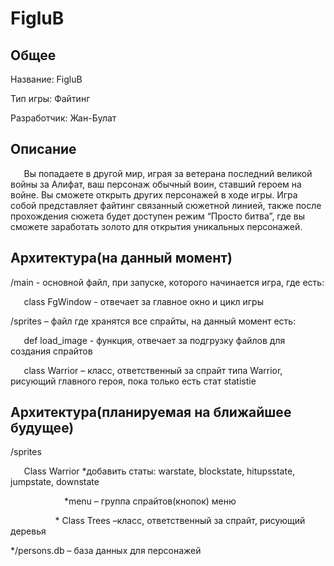 # FigluB

## Общее
Название: FigluB

Тип игры: Файтинг

Разработчик: Жан-Булат

## Описание
`	`Вы попадаете в другой мир, играя за ветерана последний великой войны за Алифат, ваш персонаж обычный воин, ставший героем на войне. Вы сможете открыть других персонажей в ходе игры. Игра собой представляет файтинг связанный сюжетной линией, также после прохождения сюжета будет доступен режим “Просто битва”,  где вы сможете заработать золото для открытия уникальных персонажей.

## Архитектура(на данный момент)
/main  - основной файл, при запуске, которого начинается игра, где есть:

`	`class FgWindow   -  отвечает за главное окно и цикл игры

/sprites – файл где хранятся все спрайты, на данный момент есть:

`	`def load\_image  -  функция, отвечает за подгрузку файлов для создания спрайтов

`	`class Warrior  – класс, ответственный за спрайт типа Warrior, рисующий главного 	 	 			   героя, пока только есть стат statistie

## Архитектура(планируемая на ближайшее будущее)
/sprites

`	`Class Warrior \*добавить статы: warstate, blockstate, hitupsstate, jumpstate, downstate

`            `\*menu – группа спрайтов(кнопок) меню

`          `\* Class Trees  –класс, ответственный за спрайт, рисующий деревья  

\*/persons.db – база данных для персонажей






